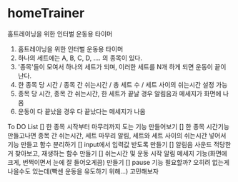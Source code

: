 # homeTrainer
홈트레이닝을 위한 인터벌 운동용 타이머

1. 홈트레이닝을 위한 인터벌 운동용 타이머
2. 하나의 세트에는 A, B, C, D, .... 의 종목이 있다.
3. '종목'들이 모여서 하나의 세트가 되며, 이러한 세트를 N개 하게 되면 운동이 끝이 난다.
4. 한 종목 당 시간 / 종목 간 쉬는시간 / 총 세트 수 / 세트 사이의 쉬는시간 설정 가능
5. 종목 당 시간, 종목 간 쉬는시간, 한 세트가 끝날 경우 알림음과 메세지가 화면에 나옴
6. 운동이 다 끝났을 경우 다 끝났다는 메세지가 나옴

To DO List
[] 한 종목 시작부터 마무리까지 도는 기능 만들어보기
[] 한 종목 시간기능 만들고나면 종목 간 쉬는시간, 세트 마무리 알림, 세트와 세트 사이의 쉬는시간 넣어서 기능 만들고 함수 분리하기
[] input에서 입력값 받도록 만들기
[] 알림음 사운드 적당한거 찾아보고, 재생하는 함수 만들기
[] 쉬는시간 및 운동 시작 알림 메세지 기능(화면에 크게, 번쩍이면서 눈에 잘 들어오게끔) 만들기
[] pause 기능 필요할까? 오히려 없는게 나을수도 있는데(빡센 운동을 유도하기 위해...) 고민해보자

